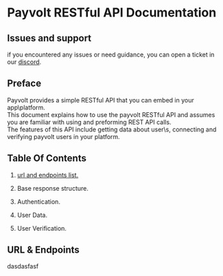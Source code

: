 # Payvolt RESTful API Documentation

## Issues and support

if you encountered any issues or need guidance, you can open a ticket in our [discord](https://discord.gg/MvFSsFm96y).

## Preface

Payvolt provides a simple RESTful API that you can embed in your app\platform.  
This document explains how to use the payvolt RESTful API and assumes you are familiar with using and preforming REST API calls.  
The features of this API include getting data about user\s, connecting and verifying payvolt users in your platform.

## Table Of Contents

1. [url and endpoints list.](#url--endpoints-endpoints)

2. Base response structure.

3. Authentication.

4. User Data.

5. User Verification.

## URL & Endpoints

dasdasfasf